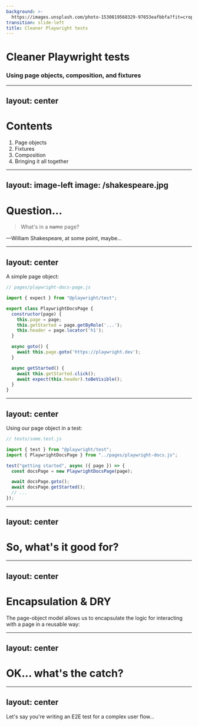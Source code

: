 ```yaml
---
background: >-
  https://images.unsplash.com/photo-1530819568329-97653eafbbfa?fit=crop&h=1080&w=1920
transition: slide-left
title: Cleaner Playwright tests
---
```


# Cleaner Playwright tests

### Using page objects, composition, and fixtures

<!--
There's an eclipse-related Easter egg in this title slide... Can anyone find it?
-->

---
layout: center
---

# Contents

1. Page objects
1. Fixtures
1. Composition
1. Bringing it all together



---
layout: image-left
image: /shakespeare.jpg
---

# Question...

> What's in a ~~name~~ page?

—William Shakespeare, at some point, maybe...



---
layout: center
---

A simple page object:

```js
// pages/playwright-docs-page.js

import { expect } from "@playwright/test";

export class PlaywrightDocsPage {
  constructor(page) {
    this.page = page;
    this.getStarted = page.getByRole('...');
    this.header = page.locator('h1');
  }

  async goto() {
    await this.page.goto('https://playwright.dev');
  }

  async getStarted() {
    await this.getStarted.click();
    await expect(this.header).toBeVisible();
  }
}
```



---
layout: center
---

Using our page object in a test:

```js
// tests/some.test.js

import { test } from "@playwright/test";
import { PlaywrightDocsPage } from "../pages/playwright-docs.js";

test("getting started", async ({ page }) => {
  const docsPage = new PlaywrightDocsPage(page);

  await docsPage.goto();
  await docsPage.getStarted();
  // ...
});
```



---
layout: center
---

# So, what's it good for?

---
layout: center
---

# Encapsulation & DRY

The page-object model allows us to encapsulate the logic for interacting with a page in a reusable way:



---
layout: center
---

# OK... what's the catch?



---
layout: center
---

Let's say you're writing an E2E test for a complex user flow...
